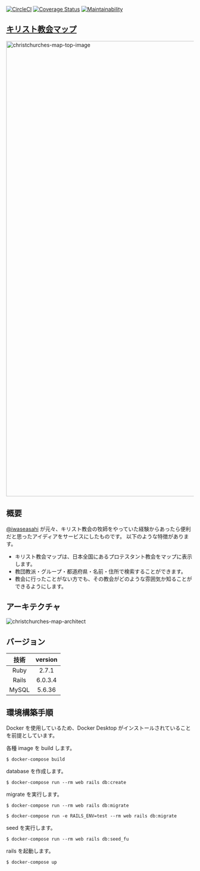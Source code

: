 [![CircleCI](https://circleci.com/gh/iwaseasahi/christchurches-map.svg?style=svg&circle-token=edf49afb5c4771796b3a9387ef48761121ae34ff)](https://circleci.com/gh/iwaseasahi/christchurches-map)
[![Coverage Status](https://coveralls.io/repos/github/iwaseasahi/christchurches-map/badge.svg?branch=master)](https://coveralls.io/github/iwaseasahi/christchurches-map?branch=master)
[![Maintainability](https://api.codeclimate.com/v1/badges/88e7953140c616fa1f51/maintainability)](https://codeclimate.com/github/iwaseasahi/christchurches-map/maintainability)

## [キリスト教会マップ](https://www.christchurches-map.com/)

<img width="1222" alt="christchurches-map-top-image" src="https://user-images.githubusercontent.com/17666221/84217927-56a58e80-ab08-11ea-9738-c2ac6cd2fb54.png">

## 概要
[@iwaseasahi](https://github.com/iwaseasahi) が元々、キリスト教会の牧師をやっていた経験からあったら便利だと思ったアイディアをサービスにしたものです。
以下のような特徴があります。

* キリスト教会マップは、日本全国にあるプロテスタント教会をマップに表示します。
* 教団教派・グループ・都道府県・名前・住所で検索することができます。
* 教会に行ったことがない方でも、その教会がどのような雰囲気か知ることができるようにします。

## アーキテクチャ

![christchurches-map-architect](https://user-images.githubusercontent.com/17666221/84221371-09c5b600-ab10-11ea-92f5-c89952397258.png)

## バージョン

| 技術 | version |
| :---: | :---: |
| Ruby | 2.7.1 |
| Rails | 6.0.3.4 |
| MySQL | 5.6.36 |

## 環境構築手順
Docker を使用しているため、Docker Desktop がインストールされていることを前提としています。

各種 image を build します。

```
$ docker-compose build
```

database を作成します。

```
$ docker-compose run --rm web rails db:create
```

migrate を実行します。

```
$ docker-compose run --rm web rails db:migrate
```

```
$ docker-compose run -e RAILS_ENV=test --rm web rails db:migrate
```

seed を実行します。

```
$ docker-compose run --rm web rails db:seed_fu
```

rails を起動します。

```
$ docker-compose up
```
